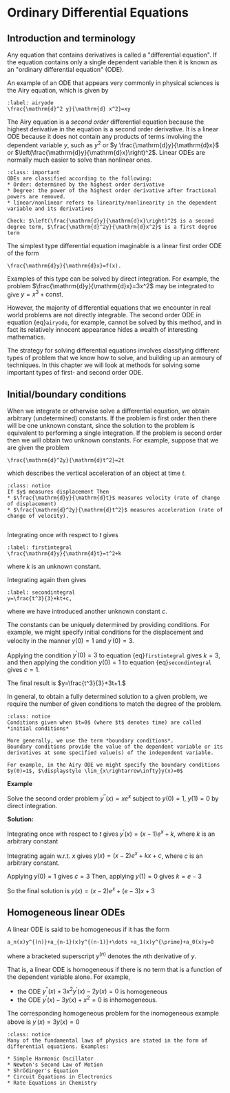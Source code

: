 # Ordinary Differential Equations

## Introduction and terminology

Any equation that contains derivatives is called a "differential equation". If the equation contains only a single dependent variable then it is 
known as an "ordinary differential equation" (ODE).

An example of an ODE that appears very commonly in physical sciences is the Airy equation, which is given by

```{math}
:label: airyode
\frac{\mathrm{d}^2 y}{\mathrm{d} x^2}=xy
```

The Airy equation is a *second order* differential equation because the highest derivative in the equation is a second order derivative.
It is a linear ODE because it does not contain any products of terms involving the dependent variable $y$, such as $y^2$ or $y \frac{\mathrm{d}y}{\mathrm{d}x}$ or $\left(\frac{\mathrm{d}y}{\mathrm{d}x}\right)^2$. Linear ODEs are normally much easier to solve than nonlinear ones.

```{admonition} Definitions
:class: important
ODEs are classified according to the following:
* Order: determined by the highest order derivative
* Degree: the power of the highest order derivative after fractional powers are removed.
* linear/nonlinear refers to linearity/nonlinearity in the dependent variable and its derivatives

Check: $\left(\frac{\mathrm{d}y}{\mathrm{d}x}\right)^2$ is a second degree term, $\frac{\mathrm{d}^2y}{\mathrm{d}x^2}$ is a first degree term
````

The simplest type differential equation imaginable is a linear first order ODE of the form
```{math}
\frac{\mathrm{d}y}{\mathrm{d}x}=f(x).
```

Examples of this type can be solved by direct integration. For example, the problem $\frac{\mathrm{d}y}{\mathrm{d}x}=3x^2$ may be integrated to give $y=x^3+\text{const}$.

However, the majority of differential equations that we encounter in real world problems are not directly integrable.
The second order ODE in equation {eq}`airyode`, for example, cannot be solved by this method, and in fact its relatively innocent appearance hides a wealth of interesting mathematics.

The strategy for solving differential equations involves classifying different types of problem that we know how to solve, and building up an armoury of techniques.
In this chapter we will look at methods for solving some important types of first- and second order ODE.

## Initial/boundary conditions

When we integrate or otherwise solve a differential equation, we obtain arbitrary (undetermined) constants.
If the problem is first order then there will be one unknown constant, since the solution to the problem is equivalent to performing a single integration.
If the problem is second order then we will obtain two unknown constants.
For example, suppose that we are given the problem

```{math}
\frac{\mathrm{d}^2y}{\mathrm{d}t^2}=2t
```
which describes the vertical acceleration of an object at time $t$.

````{admonition} Displacement, velocity, acceleration
:class: notice
If $y$ measures displacement Then
* $\frac{\mathrm{d}y}{\mathrm{d}t}$ measures velocity (rate of change of displacement)
* $\frac{\mathrm{d}^2y}{\mathrm{d}t^2}$ measures acceleration (rate of change of velocity).


````

Integrating once with respect to $t$ gives

```{math}
:label: firstintegral
\frac{\mathrm{d}y}{\mathrm{d}t}=t^2+k
```
where $k$ is an unknown constant.

Integrating again then gives

```{math}
:label: secondintegral
y=\frac{t^3}{3}+kt+c,
```
where we have introduced another unknown constant $c$.

The constants can be uniquely determined by providing conditions.
For example, we might specify initial conditions for the displacement and velocity in the manner $y(0)=1$ and $y^{\prime}(0)=3$.

Applying the condition $y^{\prime}(0)=3$ to equation {eq}`firstintegral` gives $k=3$, and then applying the condition $y(0)=1$ to equation {eq}`secondintegral` gives $c=1$.

The final result is $y=\frac{t^3}{3}+3t+1.$

In general, to obtain a fully determined solution to a given problem, we require the number of given conditions to match the degree of the problem.

````{admonition} More terminology
:class: notice
Conditions given when $t=0$ (where $t$ denotes time) are called *initial conditions*

More generally, we use the term *boundary conditions*.
Boundary conditions provide the value of the dependent variable or its derivatives at some specified value(s) of the independent variable.

For example, in the Airy ODE we might specify the boundary conditions $y(0)=1$, $\displaystyle \lim_{x\rightarrow\infty}y(x)=0$
````
**Example**

Solve the second order problem $y^{\prime\prime}(x)=xe^x$ subject to $y(0)=1$, $y(1)=0$ by direct integration. <br>

**Solution:**

Integrating once with respect to $t$ gives $y^{\prime}(x)=(x-1)e^x+k$, where $k$ is an arbitrary constant

Integrating again w.r.t. $x$ gives $y(x)=(x-2)e^x+kx+c$, where $c$ is an arbitrary constant.

Applying $y(0)=1$ gives $c=3$
Then, applying $y(1)=0$ gives $k=e-3$

So the final solution is $y(x)=(x-2)e^x+(e-3)x+3$


## Homogeneous linear ODEs
A linear ODE is said to be homogeneous if it has the form

```{math}
a_n(x)y^{(n)}+a_{n-1}(x)y^{(n-1)}+\dots +a_1(x)y^{\prime}+a_0(x)y=0
```
where a bracketed superscript $y^{(n)}$ denotes the $n$th derivative of $y$.

That is, a linear ODE is homogeneous if there is no term that is a function of the dependent variable alone. For example,
* the ODE $y^{\prime\prime}(x)+3x^2 y^{\prime}(x)-2y(x)=0$ is homogeneous
* the ODE $y^{\prime}(x)-3y(x)+x^2=0$ is inhomogeneous.

The corresponding homogeneous problem for the inomogeneous example above is $y^{\prime}(x)=3y(x)=0$

````{admonition} Real Life Examples
:class: notice
Many of the fundamental laws of physics are stated in the form of differential equations. Examples:

* Simple Harmonic Oscillator
* Newton's Second Law of Motion
* Shrödinger's Equation
* Circuit Equations in Electronics
* Rate Equations in Chemistry
```` 

